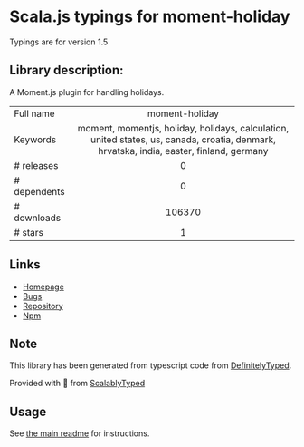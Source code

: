 
# Scala.js typings for moment-holiday

Typings are for version 1.5

## Library description:
A Moment.js plugin for handling holidays.

|                    |                 |
| ------------------ | :-------------: |
| Full name          | moment-holiday |
| Keywords           | moment, momentjs, holiday, holidays, calculation, united states, us, canada, croatia, denmark, hrvatska, india, easter, finland, germany |
| # releases         | 0 |
| # dependents       | 0 |
| # downloads        | 106370 |
| # stars            | 1 |

## Links
- [Homepage](https://github.com/kodie/moment-holiday)
- [Bugs](https://github.com/kodie/moment-holiday/issues)
- [Repository](https://github.com/kodie/moment-holiday)
- [Npm](https://www.npmjs.com/package/moment-holiday)
    


## Note
This library has been generated from typescript code from [DefinitelyTyped](https://definitelytyped.org).

Provided with :purple_heart: from [ScalablyTyped](https://github.com/oyvindberg/ScalablyTyped)

## Usage
See [the main readme](../../readme.md) for instructions.


